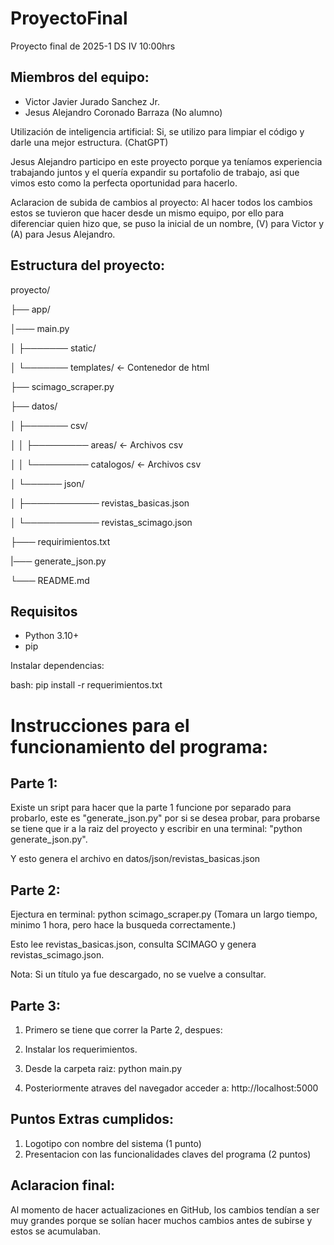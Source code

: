 # ProyectoFinal
Proyecto final de 2025-1 DS IV 10:00hrs

## Miembros del equipo:
- Victor Javier Jurado Sanchez Jr.
- Jesus Alejandro Coronado Barraza (No alumno)

Utilización de inteligencia artificial: Si, se utilizo para limpiar el código y darle una mejor estructura. (ChatGPT)

Jesus Alejandro participo en este proyecto porque ya teníamos experiencia trabajando juntos y el quería expandir su portafolio de trabajo, asi que vimos esto como la perfecta oportunidad para hacerlo.

Aclaracion de subida de cambios al proyecto:
Al hacer todos los cambios estos se tuvieron que hacer desde un mismo equipo, por ello para diferenciar quien hizo que, se puso la inicial de un nombre, (V) para Victor y (A) para Jesus Alejandro.

## Estructura del proyecto:

proyecto/

├── app/

│─── main.py

│    ├─────── static/

│    └─────── templates/    <- Contenedor de html

├── scimago_scraper.py

├── datos/

│   ├─────── csv/

│   │ ├───────── areas/      <- Archivos csv

│   │ └───────── catalogos/  <- Archivos csv

│   └────── json/

│   ├──────────── revistas_basicas.json

│   └──────────── revistas_scimago.json

├─── requirimientos.txt

|─── generate_json.py

└─── README.md


## Requisitos

- Python 3.10+
- pip

Instalar dependencias:

bash:
pip install -r requerimientos.txt

# Instrucciones para el funcionamiento del programa:

## Parte 1:
Existe un sript para hacer que la parte 1 funcione por separado para probarlo, este es "generate_json.py" por si se desea probar, para probarse se tiene que ir a la raiz del proyecto y escribir en una terminal: "python generate_json.py".

Y esto genera el archivo en datos/json/revistas_basicas.json

## Parte 2:
Ejectura en terminal: python scimago_scraper.py (Tomara un largo tiempo, minimo 1 hora, pero hace la busqueda correctamente.)

Esto lee revistas_basicas.json, consulta SCIMAGO y genera revistas_scimago.json.

Nota: Si un título ya fue descargado, no se vuelve a consultar.

## Parte 3:
1. Primero se tiene que correr la Parte 2, despues:

2. Instalar los requerimientos.

3. Desde la carpeta raiz: python main.py

4. Posteriormente atraves del navegador acceder a: http://localhost:5000

## Puntos Extras cumplidos:
1. Logotipo con nombre del sistema (1 punto)
2. Presentacion con las funcionalidades claves del programa (2 puntos)

## Aclaracion final: 
Al momento de hacer actualizaciones en GitHub, los cambios tendían a ser muy grandes porque se solían hacer muchos cambios antes de subirse y estos se acumulaban.

